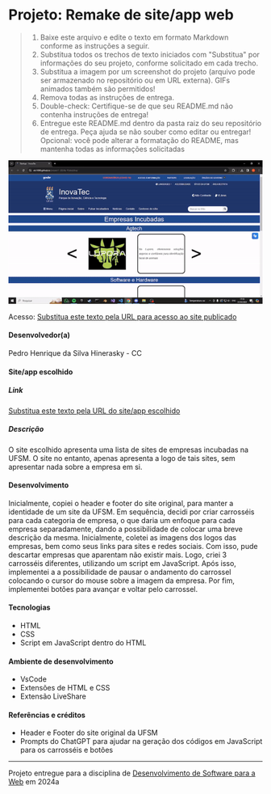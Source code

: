 # Projeto: Remake de site/app web

> 1. Baixe este arquivo e edite o texto em formato Markdown conforme as instruções a seguir.
> 2. Substitua todos os trechos de texto iniciados com "Substitua" por informações do seu projeto, conforme solicitado em cada trecho.
> 3. Substitua a imagem por um screenshot do projeto (arquivo pode ser armazenado no repositório ou em URL externa). GIFs animados também são permitidos!
> 4. Remova todas as instruções de entrega.
> 5. Double-check: Certifique-se de que seu README.md não contenha instruções de entrega!
> 6. Entregue este README.md dentro da pasta raiz do seu repositório de entrega. Peça ajuda se não souber como editar ou entregar!
> Opcional: você pode alterar a formatação do README, mas mantenha todas as informações solicitadas

![Substitua a imagem ao lado por um screenshot do seu projeto](images/preview.gif "Screenshot do projeto")


Acesso: [Substitua este texto pela URL para acesso ao site publicado](https://elc1090.github.io/project1-2024a-P3droSilva/)


#### Desenvolvedor(a)
Pedro Henrique da Silva Hinerasky - CC


#### Site/app escolhido

##### Link
[Substitua este texto pela URL do site/app escolhido](https://www.ufsm.br/orgaos-suplementares/inovatec/startups)

##### Descrição
O site escolhido apresenta uma lista de sites de empresas incubadas na UFSM. O site no entanto, apenas apresenta a logo de tais sites, sem apresentar nada sobre a empresa em si.

#### Desenvolvimento

Inicialmente, copiei o header e footer do site original, para manter a identidade de um site da UFSM. Em sequência, decidi por criar carrosséis para cada categoria de empresa, o que daria um enfoque para cada empresa separadamente, dando a possibilidade de colocar uma breve descrição da mesma. Inicialmente, coletei as imagens dos logos das empresas, bem como seus links para sites e redes sociais. Com isso, pude descartar empresas que aparentam não existir mais. Logo, criei 3 carrosséis diferentes, utilizando um script em JavaScript. Após isso, implementei a a possibilidade de pausar o andamento do carrossel colocando o cursor do mouse sobre a imagem da empresa. Por fim, implementei botões para avançar e voltar pelo carrossel.


#### Tecnologias

- HTML
- CSS
- Script em JavaScript dentro do HTML

#### Ambiente de desenvolvimento

- VsCode
- Extensões de HTML e CSS
- Extensão LiveShare

#### Referências e créditos

- Header e Footer do site original da UFSM
- Prompts do ChatGPT para ajudar na geração dos códigos em JavaScript para os carrosséis e botões




---
Projeto entregue para a disciplina de [Desenvolvimento de Software para a Web](http://github.com/andreainfufsm/elc1090-2024a) em 2024a
